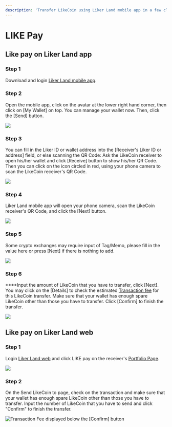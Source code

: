 ```yaml
---
description: 'Transfer LikeCoin using Liker Land mobile app in a few clicks, no handling fee'
---
```


# LIKE Pay

## Like pay on Liker Land app

### Step 1

Download and login [Liker Land mobile app](https://liker.land/getapp).

### Step 2

Open the mobile app, click on the avatar at the lower right hand corner, then click on \[My Wallet\] on top. You can manage your wallet now. Then, click the \[Send\] button.

![](../../.gitbook/assets/like-pay-1-en.png)

### Step 3

You can fill in the Liker ID or wallet address into the \[Receiver's Liker ID or address\] field, or else scanning the QR Code: Ask the LikeCoin receiver to open his/her wallet and click \[Receive\] button to show his/her QR Code. Then you can click on the icon circled in red, using your phone camera to scan the LikeCoin receiver's QR Code. 

![](../../.gitbook/assets/like-pay-2-en.png)

### **Step 4**

Liker Land mobile app will open your phone camera, scan the LikeCoin receiver's QR Code, and click the \[Next\] button.

![](../../.gitbook/assets/img_2158.png)

### **Step 5**

Some crypto exchanges may require input of Tag/Memo, please fill in the value here or press \[Next\] if there is nothing to add.

![](../../.gitbook/assets/digifinex-tagmemo.png)

### **Step 6**

****Input the amount of LikeCoin that you have to transfer, click \[Next\].  You may click on the \[Details\] to check the estimated [Transaction fee](https://docs.like.co/guides/wallet/transaction-fee) for this LikeCoin transfer.  Make sure that your wallet has enough spare LikeCoin other than those you have to transfer. Click \[Confirm\] to finish the transfer.

![](../../.gitbook/assets/like-pay-4-en.png)

## Like pay on Liker Land web

### Step 1

Login [Liker Land web](https://docs.like.co/user-guide/reader/download#liker-land-web-https-liker-land) and click LIKE pay on the receiver's [Portfolio Page](https://docs.like.co/user-guide/creator/portfolio-page).

![](../../.gitbook/assets/like-pay-5-en.png)

### Step 2

On the Send LikeCoin to page, check on the transaction and make sure that your wallet has enough spare LikeCoin other than those you have to transfer. Input the number of LikeCoin that you have to send and click "Confirm" to finish the transfer.

![Transaction Fee displayed below the \[Confirm\] button](../../.gitbook/assets/like-pay-6-en.png)

